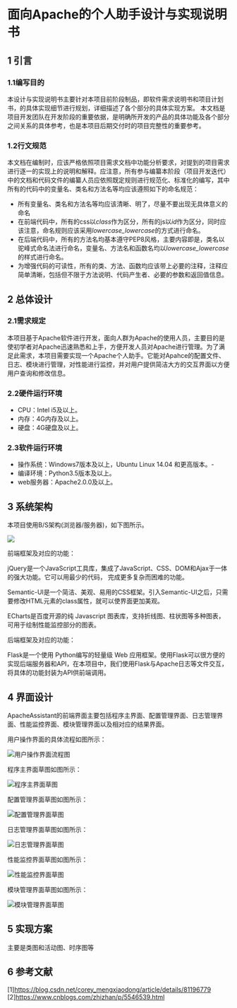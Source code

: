 # 面向Apache的个人助手设计与实现说明书


## 1 引言
### 1.1编写目的
本设计与实现说明书主要针对本项目前阶段制品，即软件需求说明书和项目计划书，的具体实现细节进行规划，详细描述了各个部分的具体实现方案。
本文档是项目开发团队在开发阶段的重要依据，是明确所开发的产品的具体功能及各个部分之间关系的具体参考，也是本项目后期交付时的项目完整性的重要参考。
### 1.2行文规范
本文档在编制时，应该严格依照项目需求文档中功能分析要求，对提到的项目需求进行逐一的实现上的说明和解释。应注意，所有参与编纂本阶段（项目开发迭代）中的文档和代码文件的编纂人员应依照既定规则进行规范化、标准化的编写，其中所有的代码中的变量名、类名和方法名等均应该遵照如下的命名规范：
+ 所有变量名、类名和方法名等均应该清晰、明了，尽量不要出现无具体意义的命名
+ 在前端代码中，所有的css以*class*作为区分，所有的js以*id*作为区分，同时应该注意，命名规则应该采用*lowercase_lowercase*的方式进行命名。
+ 在后端代码中，所有的方法名均基本遵守PEP8风格，主要内容即是，类名以驼峰式命名法进行命名，变量名、方法名和函数名均以*lowercase_lowercase*的样式进行命名。
+ 为增强代码的可读性，所有的类、方法、函数均应该带上必要的注释，注释应简单清晰，包括但不限于方法说明、代码产生者、必要的参数和返回值信息。

## 2 总体设计
### 2.1需求规定
本项目基于Apache软件进行开发，面向人群为Apache的使用人员，主要目的是使初学者对Apache迅速熟悉和上手，方便开发人员对Apache进行管理。为了满足此需求，本项目需要实现一个Apache个人助手。它能对Apahce的配置文件、日志、模块进行管理，对性能进行监控，并对用户提供简洁大方的交互界面以方便用户查询和修改信息。
### 2.2硬件运行环境
+ CPU：Intel i5及以上。
+ 内存：4G内存及以上。
+ 硬盘：4G硬盘及以上。
### 2.3软件运行环境
+ 操作系统：Windows7版本及以上，Ubuntu Linux 14.04 和更高版本。-
+ 编译环境：Python3.5版本及以上。
+ web服务器：Apache2.0.0及以上。
## 3 系统架构

本项目使用B/S架构(浏览器/服务器)，如下图所示。

![](https://github.com/buaa0110/ApacheAssistant/blob/master/docimage/%E7%B3%BB%E7%BB%9F%E6%9E%B6%E6%9E%84%E5%9B%BE.png?raw=true)

前端框架及对应的功能：

jQuery是一个JavaScript工具库，集成了JavaScript、CSS、DOM和Ajax于一体的强大功能。它可以用最少的代码， 完成更多复杂而困难的功能。

Semantic-UI是一个简洁、美观、易用的CSS框架。引入Semantic-UI之后，只需要修改HTML元素的class属性，就可以使界面更加美观。

ECharts是百度开源的纯 Javascript 图表库，支持折线图、柱状图等多种图表，可用于绘制性能监控部分的图表。

后端框架及对应的功能：

Flask是一个使用 Python编写的轻量级 Web 应用框架。使用Flask可以很方便的实现后端服务器和API，在本项目中，我们使用Flask与Apache日志等文件交互，将具体的功能封装为API供前端调用。

## 4 界面设计

ApacheAssistant的前端界面主要包括程序主界面、配置管理界面、日志管理界面、性能监控界面、模块管理界面以及相对应的结果界面。

用户操作界面的具体流程如图所示：

![用户操作界面流程图](https://github.com/buaa0110/ApacheAssistant/blob/master/docimage/%E9%A1%B9%E7%9B%AE%E8%AE%BE%E8%AE%A1%E4%B8%8E%E5%AE%9E%E7%8E%B0%E6%96%87%E6%A1%A3_%E7%95%8C%E9%9D%A2%E8%AE%BE%E8%AE%A1%E6%B5%81%E7%A8%8B%E5%9B%BE.png)

程序主界面草图如图所示：

![程序主界面草图](https://github.com/buaa0110/ApacheAssistant/blob/master/docimage/%E7%A8%8B%E5%BA%8F%E4%B8%BB%E7%95%8C%E9%9D%A2.png)

配置管理界面草图如图所示：

![配置管理界面草图](https://github.com/buaa0110/ApacheAssistant/blob/master/docimage/%E9%85%8D%E7%BD%AE%E7%AE%A1%E7%90%86%E7%95%8C%E9%9D%A2.png)

日志管理界面草图如图所示：

![日志管理界面草图](https://github.com/buaa0110/ApacheAssistant/blob/master/docimage/%E6%97%A5%E5%BF%97%E7%AE%A1%E7%90%86%E7%95%8C%E9%9D%A2.png)

性能监控界面草图如图所示：

![性能监控界面草图](https://github.com/buaa0110/ApacheAssistant/blob/master/docimage/%E6%80%A7%E8%83%BD%E7%9B%91%E6%8E%A7%E7%95%8C%E9%9D%A2.png)

模块管理界面草图如图所示：

![模块管理界面草图](https://github.com/buaa0110/ApacheAssistant/blob/master/docimage/%E6%A8%A1%E5%9D%97%E7%AE%A1%E7%90%86%E7%95%8C%E9%9D%A2.png)

## 5 实现方案

  主要是类图和活动图、时序图等

## 6 参考文献
[1]https://blog.csdn.net/corey_mengxiaodong/article/details/81196779
[2]https://www.cnblogs.com/zhizhan/p/5546539.html
